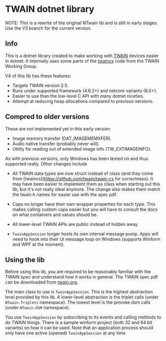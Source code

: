 # TWAIN dotnet library

NOTE: This is a rewrite of the original NTwain lib and is still
in early stages. Use the V3 branch for the current version.

## Info

This is a dotnet library created to make working with 
[TWAIN](http://twain.org/) devices easier in dotnet. 
It internally uses some parts of the
[twaincs](https://github.com/twain/twain-cs) code from
the TWAIN Working Group.

V4 of this lib has these features:

* Targets TWAIN version 2.5.
* Runs under supported framework (4.6.2+) and netcore variants (6.0+).
* Easier to use than the low-level C API with many dotnet niceties.
* Attempt at reducing heap allocations compared to previous versions.


## Compred to older versions

These are not implemented yet in this early version:

* Image memory transfer (DAT_IMAGEMEMXFER). 
* Audio native transfer (probably never will).
* Utility for reading out of extended image info (TW_EXTIMAGEINFO).

As with previous versions, only Windows has been tested on and thus 
supported really. Other changes include

* All TWAIN data types are now struct instead of class (and they come
from [twaincs](https://github.com/twain/twain-cs for correctness). It may have
been easier to implement them as class when starting out this lib, but 
it's not really ideal anymore. The change also makes them match the twain.h
names for easier use with the spec pdf.

* Caps no longer have their own wrapper properties for each type. This makes calling
custom caps easier but you will have to consult the docs on what
containers and values should be.

* All lower-level TWAIN APIs are public instead of hidden away.

* `TwainAppSession` longer hosts its own internal message pump. Apps will need to hook 
into their UI message loop on Windows (supports Winform and WPF at the moment).


## Using the lib

Before using this lib, you are required to be reasonably 
familiar with the TWAIN spec and understand how it works in general. 
The TWAIN spec pdf can be downloaded from [twain.org](http://twain.org/). 

The main class to use is `TwainAppSession`. This is the highest abstraction level
provided by this lib. A lower-level abstraction is the triplet calls 
(under `NTwain.Triplets` namespace). The lowest level is the pinvoke dsm calls 
(under `NTwain.DSM` namespace).

You use `TwainAppSession` by subscribing to its events and calling methods to do TWAIN things.
There is a sample winform project (both 32 and 64 bit variants) on how it can be used. 
Note that an application process should only have one active (opened) 
`TwainAppSession` at any time.
